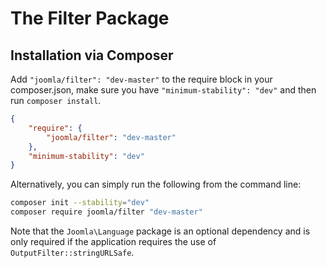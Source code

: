 # The Filter Package


## Installation via Composer

Add `"joomla/filter": "dev-master"` to the require block in your composer.json, make sure you have `"minimum-stability": "dev"` and then run `composer install`.

```json
{
	"require": {
		"joomla/filter": "dev-master"
	},
	"minimum-stability": "dev"
}
```

Alternatively, you can simply run the following from the command line:

```sh
composer init --stability="dev"
composer require joomla/filter "dev-master"
```

Note that the `Joomla\Language` package is an optional dependency and is only required if the application requires the use of `OutputFilter::stringURLSafe`.